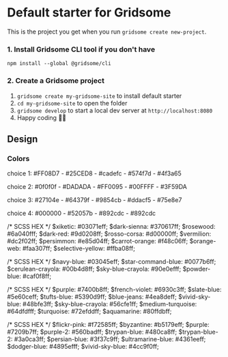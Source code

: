 # Default starter for Gridsome

This is the project you get when you run `gridsome create new-project`.

### 1. Install Gridsome CLI tool if you don't have

`npm install --global @gridsome/cli`

### 2. Create a Gridsome project

1. `gridsome create my-gridsome-site` to install default starter
2. `cd my-gridsome-site` to open the folder
3. `gridsome develop` to start a local dev server at `http://localhost:8080`
4. Happy coding 🎉🙌

## Design

### Colors

choice 1:
#FF08D7 - #25CED8 - #cadefc - #574f7d - #4f3a65

choice 2:
#0f0f0f - #DADADA - #FF0095 - #00FFFF - #3F59DA

choice 3:
#27104e - #64379f - #9854cb - #ddacf5 - #75e8e7

choice 4:
#000000 - #52057b - #892cdc - #892cdc

/* SCSS HEX */
$xiketic: #03071eff;
$dark-sienna: #370617ff;
$rosewood: #6a040fff;
$dark-red: #9d0208ff;
$rosso-corsa: #d00000ff;
$vermilion: #dc2f02ff;
$persimmon: #e85d04ff;
$carrot-orange: #f48c06ff;
$orange-web: #faa307ff;
$selective-yellow: #ffba08ff;

/* SCSS HEX */
$navy-blue: #03045eff;
$star-command-blue: #0077b6ff;
$cerulean-crayola: #00b4d8ff;
$sky-blue-crayola: #90e0efff;
$powder-blue: #caf0f8ff;

/* SCSS HEX */
$purple: #7400b8ff;
$french-violet: #6930c3ff;
$slate-blue: #5e60ceff;
$tufts-blue: #5390d9ff;
$blue-jeans: #4ea8deff;
$vivid-sky-blue: #48bfe3ff;
$sky-blue-crayola: #56cfe1ff;
$medium-turquoise: #64dfdfff;
$turquoise: #72efddff;
$aquamarine: #80ffdbff;

/* SCSS HEX */
$flickr-pink: #f72585ff;
$byzantine: #b5179eff;
$purple: #7209b7ff;
$purple-2: #560badff;
$trypan-blue: #480ca8ff;
$trypan-blue-2: #3a0ca3ff;
$persian-blue: #3f37c9ff;
$ultramarine-blue: #4361eeff;
$dodger-blue: #4895efff;
$vivid-sky-blue: #4cc9f0ff;

